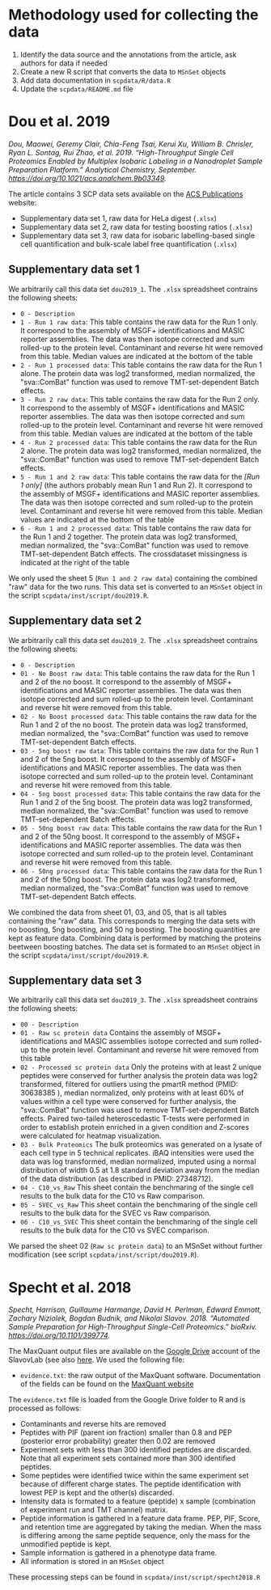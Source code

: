 

# Methodology used for collecting the data


1. Identify the data source and the annotations from the article, ask authors for data if needed
2. Create a new R script that converts the data to `MSnSet` objects
3. Add data documentation in `scpdata/R/data.R`
4. Update the `scpdata/README.md` file


# Dou et al. 2019

*Dou, Maowei, Geremy Clair, Chia-Feng Tsai, Kerui Xu, William B. Chrisler, Ryan L. Sontag, Rui Zhao, et al. 2019. “High-Throughput Single Cell Proteomics Enabled by Multiplex Isobaric Labeling in a Nanodroplet Sample Preparation Platform.” Analytical Chemistry, September. https://doi.org/10.1021/acs.analchem.9b03349.*

The article contains 3 SCP data sets available on the [ACS Publications](https://pubs.acs.org/doi/10.1021/acs.analchem.9b03349) website:

* Supplementary data set 1, raw data for HeLa digest (`.xlsx`)
* Supplementary data set 2, raw data for testing boosting ratios (`.xlsx`)
* Supplementary data set 3, raw data for isobaric labelling-based single cell quantification and bulk-scale label free quantification (`.xlsx`)

## Supplementary data set 1

We arbitrarily call this data set `dou2019_1`. The `.xlsx` spreadsheet contrains the following sheets:

* `0 - Description`
* `1 - Run 1 raw data`: This table contains the raw data for the Run 1 only. It correspond to the assembly of MSGF+ identifications and MASIC reporter assemblies. The data was then isotope corrected and sum rolled-up to the protein level. Contaminant and reverse hit were removed from this table. Median values are indicated at the bottom of the table
* `2 - Run 1 processed data`: This table contains the raw data for the Run 1 alone. The protein data was log2 transformed, median normalized, the "sva::ComBat" function was used to remove TMT-set-dependent Batch effects. 
* `3 - Run 2 raw data`:	This table contains the raw data for the Run 2 only. It correspond to the assembly of MSGF+ identifications and MASIC reporter assemblies. The data was then isotope corrected and sum rolled-up to the protein level. Contaminant and reverse hit were removed from this table. Median values are indicated at the bottom of the table
* `4 - Run 2 processed data`:	This table contains the raw data for the Run 2 alone. The protein data was log2 transformed, median normalized, the "sva::ComBat" function was used to remove TMT-set-dependent Batch effects. 
* `5 - Run 1 and 2 raw data`:	This table contains the raw data for the *[Run 1 only]* (the authors probably mean Run 1 and Run 2). It correspond to the assembly of MSGF+ identifications and MASIC reporter assemblies. The data was then isotope corrected and sum rolled-up to the protein level. Contaminant and reverse hit were removed from this table. Median values are indicated at the bottom of the table
* `6 - Run 1 and 2 processed data`:	This table contains the raw data for the Run 1 and 2 together. The protein data was log2 transformed, median normalized, the "sva::ComBat" function was used to remove TMT-set-dependent Batch effects. The crossdataset missingness is indicated at the right of the table

We only used the sheet 5 (`Run 1 and 2 raw data`) containing the combined "raw" data for the two runs. This data set is converted to an `MSnSet` object in the script `scpdata/inst/script/dou2019.R`.

## Supplementary data set 2

We arbitrarily call this data set `dou2019_2`. The `.xlsx` spreadsheet contrains the following sheets:

* `0 - Description`
* `01 - No Boost raw data`:	This table contains the raw data for the Run 1 and 2 of the no boost. It correspond to the assembly of MSGF+ identifications and MASIC reporter assemblies. The data was then isotope corrected and sum rolled-up to the protein level. Contaminant and reverse hit were removed from this table.
* `02 - No Boost processed data`:	This table contains the raw data for the Run 1 and 2 of the no boost. The protein data was log2 transformed, median normalized, the "sva::ComBat" function was used to remove TMT-set-dependent Batch effects. 
* `03 - 5ng boost raw data`:	This table contains the raw data for the Run 1 and 2 of the 5ng boost. It correspond to the assembly of MSGF+ identifications and MASIC reporter assemblies. The data was then isotope corrected and sum rolled-up to the protein level. Contaminant and reverse hit were removed from this table.
* `04 - 5ng boost processed data`:	This table contains the raw data for the Run 1 and 2 of the 5ng boost. The protein data was log2 transformed, median normalized, the "sva::ComBat" function was used to remove TMT-set-dependent Batch effects. 
* `05 - 50ng boost raw data`:	This table contains the raw data for the Run 1 and 2 of the 50ng boost. It correspond to the assembly of MSGF+ identifications and MASIC reporter assemblies. The data was then isotope corrected and sum rolled-up to the protein level. Contaminant and reverse hit were removed from this table.
* `06 - 50ng processed data`:	This table contains the raw data for the Run 1 and 2 of the 50ng boost. The protein data was log2 transformed, median normalized, the "sva::ComBat" function was used to remove TMT-set-dependent Batch effects. 

We combined the data from sheet 01, 03, and 05, that is all tables containing the "raw" data. This corresponds to merging the data sets with no boosting, 5ng boosting, and 50 ng boosting. The boosting quantities are kept as feature data. Combining data is performed by matching the proteins beetween boosting batches. The data set is formated to an `MSnSet` object in the script `scpdata/inst/script/dou2019.R`.

## Supplementary data set 3

We arbitrarily call this data set `dou2019_3`. The `.xlsx` spreadsheet contrains the following sheets:

* `00 - Description`
* `01 - Raw sc protein data` Contains the assembly of MSGF+ identifications and MASIC assemblies isotope corrected and sum rolled-up to the protein level. Contaminant and reverse hit were removed from this table
* `02 - Processed sc protein data` Only the proteins with at least 2 unique peptides were conserved for further analysis the protein data was log2 transformed, filtered for outliers using the pmartR method (PMID: 30638385 ), median normalized, only proteins with at least 60% of values within a cell type were conserved for further analysis, the "sva::ComBat" function was used to remove TMT-set-dependent Batch effects. Paired two-tailed heteroscedastic T-tests were performed in order to establish protein enriched in a given condition and Z-scores were calculated for heatmap visualization.
* `03 - Bulk Proteomics` The bulk proteomics was generated on a lysate of each cell type in 5 technical replicates. iBAQ intensities were used the data was log transformed, median normalized, imputed using a normal distribution of width 0.5 at 1.8 standard deviation away from the median of the data distribution (as described in PMID: 27348712).
* `04 - C10_vs_Raw` This sheet contain the benchmaring of the single cell results to the bulk data for the C10 vs Raw comparison.
* `05 - SVEC_vs_Raw` This sheet contain the benchmaring of the single cell results to the bulk data for the SVEC vs Raw comparison.
* `06 - C10_vs_SVEC` This sheet contain the benchmaring of the single cell results to the bulk data for the C10 vs SVEC comparison.

We parsed the sheet 02 (`Raw sc protein data`) to an MSnSet without further modification (see script `scpdata/inst/script/dou2019.R`). 


# Specht et al. 2018

*Specht, Harrison, Guillaume Harmange, David H. Perlman, Edward Emmott, Zachary Niziolek, Bogdan Budnik, and Nikolai Slavov. 2018. “Automated Sample Preparation for High-Throughput Single-Cell Proteomics.” bioRxiv. https://doi.org/10.1101/399774.*

The MaxQuant output files are available on the [Google Drive](https://drive.google.com/drive/folders/19YG70I52DH5yETcZagdUjNZWNPs0JXVr) account of the SlavovLab (see also [here](http://slavovlab.net/mPOP/index.html). We used the following file:

* `evidence.txt`: the raw output of the MaxQuant software. Documentation of the fields can be found on the [MaxQuant website](http://www.coxdocs.org/doku.php?id=maxquant:table:evidencetable)

The `evidence.txt` file is loaded from the Google Drive folder to R and is processed as follows: 

* Contaminants and reverse hits are removed
* Peptides with PIF (parent ion fraction) smaller than 0.8 and PEP (posterior error probability) greater then 0.02 are removed
* Experiment sets with less than 300 identified peptides are discarded. Note that all experiment sets contained more than 300 identified peptides.
* Some peptides were identified twice within the same experiment set because of different charge states. The peptide identification with lowest PEP is kept and the other(s) discarded. 
* Intensity data is formated to a feature (peptide) x sample (combination of experiment run and TMT channel) matrix. 
* Peptide information is gathered in a feature data frame. PEP, PIF, Score, and retention time are aggregated by taking the median. When the mass is differing among the same peptide sequence, only the mass for the unmodified peptide is kept.
* Sample information is gathered in a phenotype data frame.
* All information is stored in an `MSnSet` object

These processing steps can be found in `scpdata/inst/script/specht2018.R`

